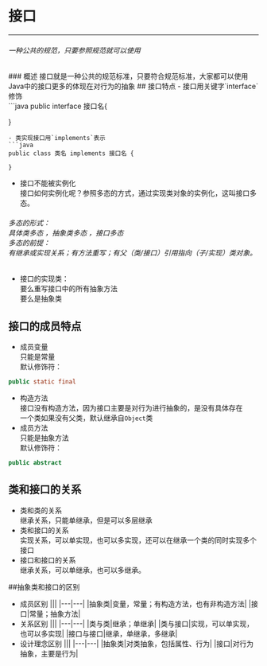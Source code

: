 # 接口

<hr/>

<h6>一种公共的规范，只要参照规范就可以使用</h6>
### 概述
接口就是一种公共的规范标准，只要符合规范标准，大家都可以使用
Java中的接口更多的体现在对行为的抽象
## 接口特点
- 接口用关键字`interface`修饰<br>
```java
public interface 接口名{
    
}
```
- 类实现接口用`implements`表示
```java
public class 类名 implements 接口名 {
    
}
```
- 接口不能被实例化<br/>接口如何实例化呢？参照多态的方式，通过实现类对象的实例化，这叫接口多态。
<h6>
<i>多态的形式： </i><br/>具体类多态 ，抽象类多态 ，接口多态<br/>多态的前提：<br/>有继承或实现关系；有方法重写；有父（类/接口）引用指向（子/实现）类对象。
</h6>

- 接口的实现类：
<br/>要么重写接口中的所有抽象方法
<br/>要么是抽象类

## 接口的成员特点
- 成员变量<br/>只能是常量<br>默认修饰符：
```java
public static final
```
- 构造方法<br/>接口没有构造方法，因为接口主要是对行为进行抽象的，是没有具体存在<br/>一个类如果没有父类，默认继承自`Object`类
- 成员方法<br/>只能是抽象方法<br/>默认修饰符：
```java
public abstract 
```

## 类和接口的关系
- 类和类的关系<br>继承关系，只能单继承，但是可以多层继承
- 类和接口的关系<br>实现关系，可以单实现，也可以多实现，还可以在继承一个类的同时实现多个接口
- 接口和接口的关系<br>继承关系，可以单继承，也可以多继承。

##抽象类和接口的区别
- 成员区别
|||
|---|---|
|抽象类|变量，常量；有构造方法，也有非构造方法|
|接口|常量；抽象方法|
- 关系区别
|||
|---|---|
|类与类|继承；单继承|
|类与接口|实现，可以单实现，也可以多实现|
|接口与接口|继承，单继承，多继承|
- 设计理念区别
|||
|---|---|
|抽象类|对类抽象，包括属性、行为|
|接口|对行为抽象，主要是行为|